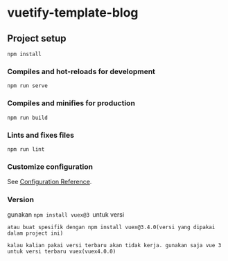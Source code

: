 # vuetify-template-blog

## Project setup

```
npm install
```

### Compiles and hot-reloads for development

```
npm run serve
```

### Compiles and minifies for production

```
npm run build
```

### Lints and fixes files

```
npm run lint
```

### Customize configuration

See [Configuration Reference](https://cli.vuejs.org/config/).

### Version

gunakan ```npm install vuex@3 ```untuk versi
```
atau buat spesifik dengan npm install vuex@3.4.0(versi yang dipakai dalam project ini)
```

```
kalau kalian pakai versi terbaru akan tidak kerja. gunakan saja vue 3 untuk versi terbaru vuex(vuex4.0.0)
```

